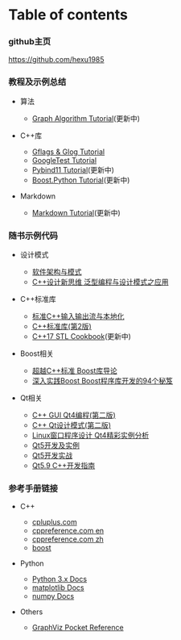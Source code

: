# Table of contents 

### github主页

<https://github.com/hexu1985>

### 教程及示例总结

+ 算法
    - [Graph Algorithm Tutorial](https://github.com/hexu1985/Graph.Algorithm.Tutorial)(更新中)

+ C++库
    - [Gflags & Glog Tutorial](https://github.com/hexu1985/Gflags.And.Glog.Tutorial)
    - [GoogleTest Tutorial](https://github.com/hexu1985/GoogleTest.Tutorial)
    - [Pybind11 Tutorial](https://github.com/hexu1985/Pybind11.Tutorial)(更新中)
    - [Boost.Python Tutorial](https://github.com/hexu1985/Boost.Python.Tutorial)(更新中)

+ Markdown
    - [Markdown Tutorial](https://github.com/hexu1985/Markdown.Tutorial)(更新中)


### 随书示例代码

+ 设计模式
    - [软件架构与模式](https://github.com/hexu1985/Architectural.And.Design.Patterns.Of.Software.Engineering)
    - [C++设计新思维 泛型编程与设计模式之应用](https://github.com/hexu1985/Modern.Cpp.Design)

+ C++标准库
    - [标准C++输入输出流与本地化](https://github.com/hexu1985/Standard.Cpp.IOStreams.And.Locales)
    - [C++标准库(第2版)](https://github.com/hexu1985/The.Cpp.Standard.Library.2e)
    - [C++17 STL Cookbook](https://github.com/hexu1985/Cpp17.STL.Cookbook)(更新中)

+ Boost相关
    - [超越C++标准 Boost库导论](https://github.com/hexu1985/Beyond.The.Cpp.Standard.Library)
    - [深入实践Boost Boost程序库开发的94个秘笈](https://github.com/hexu1985/Boost.Cpp.Application.Development.Cookbook)

+ Qt相关
    - [C++ GUI Qt4编程(第二版)](https://github.com/hexu1985/Cpp.GUI.Programming.with.Qt)
    - [C++ Qt设计模式(第二版)](https://github.com/hexu1985/Design.Patterns.in.Cpp.with.Qt)
    - [Linux窗口程序设计 Qt4精彩实例分析](https://github.com/hexu1985/Linux.Windows.Programming.With.Qt)
    - [Qt5开发及实例](https://github.com/hexu1985/Qt.Development.And.Example)
    - [Qt5开发实战](https://github.com/hexu1985/Qt.Programming.Guide)
    - [Qt5.9 C++开发指南](https://github.com/hexu1985/Qt.Cpp.Developer.Guide)

### 参考手册链接

+ C++
    - [cpluplus.com](http://www.cplusplus.com/reference/)
    - [cppreference.com en](https://en.cppreference.com/w/)
    - [cppreference.com zh](https://zh.cppreference.com/w/)
    - [boost](https://www.boost.org/)

+ Python
    - [Python 3.x Docs](https://docs.python.org/3/)
    - [matplotlib Docs](https://matplotlib.org/contents.html)
    - [numpy Docs](https://numpy.org/doc/)

+ Others
    - [GraphViz Pocket Reference](https://graphs.grevian.org/)

